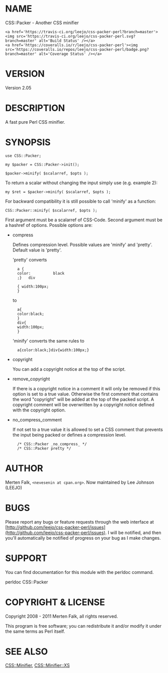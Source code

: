 # NAME

CSS::Packer - Another CSS minifier

<div>

    <a href='https://travis-ci.org/leejo/css-packer-perl?branch=master'><img src='https://travis-ci.org/leejo/css-packer-perl.svg?branch=master' alt='Build Status' /></a>
    <a href='https://coveralls.io/r/leejo/css-packer-perl'><img src='https://coveralls.io/repos/leejo/css-packer-perl/badge.png?branch=master' alt='Coverage Status' /></a>
</div>

# VERSION

Version 2.05

# DESCRIPTION

A fast pure Perl CSS minifier.

# SYNOPSIS

    use CSS::Packer;

    my $packer = CSS::Packer->init();

    $packer->minify( $scalarref, $opts );

To return a scalar without changing the input simply use (e.g. example 2):

    my $ret = $packer->minify( $scalarref, $opts );

For backward compatibility it is still possible to call 'minify' as a function:

    CSS::Packer::minify( $scalarref, $opts );

First argument must be a scalarref of CSS-Code.
Second argument must be a hashref of options. Possible options are:

- compress

    Defines compression level. Possible values are 'minify' and 'pretty'.
    Default value is 'pretty'.

    'pretty' converts

        a {
        color:          black
        ;}   div

        { width:100px;
        }

    to

        a{
        color:black;
        }
        div{
        width:100px;
        }

    'minify' converts the same rules to

        a{color:black;}div{width:100px;}

- copyright

    You can add a copyright notice at the top of the script.

- remove\_copyright

    If there is a copyright notice in a comment it will only be removed if this
    option is set to a true value. Otherwise the first comment that contains the
    word "copyright" will be added at the top of the packed script. A copyright
    comment will be overwritten by a copyright notice defined with the copyright
    option.

- no\_compress\_comment

    If not set to a true value it is allowed to set a CSS comment that
    prevents the input being packed or defines a compression level.

        /* CSS::Packer _no_compress_ */
        /* CSS::Packer pretty */

# AUTHOR

Merten Falk, `<nevesenin at cpan.org>`. Now maintained by Lee
Johnson (LEEJO)

# BUGS

Please report any bugs or feature requests through
the web interface at [http://github.com/leejo/css-packer-perl/issues](http://github.com/leejo/css-packer-perl/issues).  I will be notified, and then you'll
automatically be notified of progress on your bug as I make changes.

# SUPPORT

You can find documentation for this module with the perldoc command.

perldoc CSS::Packer

# COPYRIGHT & LICENSE

Copyright 2008 - 2011 Merten Falk, all rights reserved.

This program is free software; you can redistribute it and/or modify it
under the same terms as Perl itself.

# SEE ALSO

[CSS::Minifier](https://metacpan.org/pod/CSS::Minifier),
[CSS::Minifier::XS](https://metacpan.org/pod/CSS::Minifier::XS)
